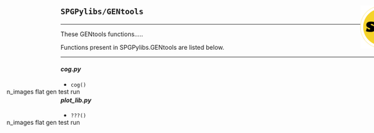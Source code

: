 <div style="width:800px">

<img src="../SPGLOGO-LR.png" align="right" width=100px />

## `SPGPylibs/GENtools`
--------------------------

These GENtools functions..... 

Functions present in SPGPylibs.GENtools are listed below.

-------------------------- 
</div>

#### *cog.py*      
- `cog()`             <span style="float:right; width:45em;">n_images flat gen test run</span> 

#### *plot_lib.py*      
- `???()`             <span style="float:right; width:45em;">n_images flat gen test run</span> 
